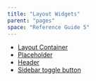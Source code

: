 ```yaml
---
title: "Layout Widgets"
parent: "pages"
space: "Reference Guide 5"
---
```



*   [Layout Container](layout-container)
*   [Placeholder](placeholder)
*   [Header](header)
*   [Sidebar toggle button](sidebar-toggle-button)
